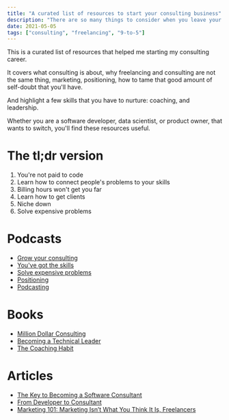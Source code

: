 ```yaml
---
title: "A curated list of resources to start your consulting business"
description: "There are so many things to consider when you leave your job to start a consulting business. And this is the list I needed when I started."
date: 2021-05-05
tags: ["consulting", "freelancing", "9-to-5"]
---
```


This is a curated list of resources that helped me starting my consulting career.

It covers what consulting is about, why freelancing and consulting are not the same thing, marketing, positioning, how to tame that good amount of self-doubt that you'll have. 

And highlight a few skills that you have to nurture: coaching, and leadership.

Whether you are a software developer, data scientist, or product owner, that wants to switch, you'll find these resources useful.


# The tl;dr version

1. You're not paid to code
2. Learn how to connect people's problems to your skills
3. Billing hours won't get you far
4. Learn how to get clients
5. Niche down
6. Solve expensive problems

# Podcasts

- [Grow your consulting](https://www.kalzumeus.com/2012/10/10/kalzumeus-podcast-3-growing-consulting-practices-with-brennan-dunn/)
- [You've got the skills](https://makemoneyonline.exposed/archive/034/)
- [Solve expensive problems](https://makemoneyonline.exposed/archive/049/)
- [Positioning](https://makemoneyonline.exposed/archive/097/)
- [Podcasting](https://makemoneyonline.exposed/archive/111/)

# Books

- [Million Dollar Consulting](https://amzn.com/1259588610)
- [Becoming a Technical Leader](https://amzn.com/B004J4VV3I)
- [The Coaching Habit](https://amzn.com/0978440749)

# Articles

- [The Key to Becoming a Software Consultant](https://daedtech.com/key-becoming-software-consultant/)
- [From Developer to Consultant](https://daedtech.com/from-developer-to-consultant/)
- [Marketing 101: Marketing Isn’t What You Think It Is, Freelancers](https://daedtech.com/marketing-101-marketing-isnt-what-you-think-it-is-freelancers/)
